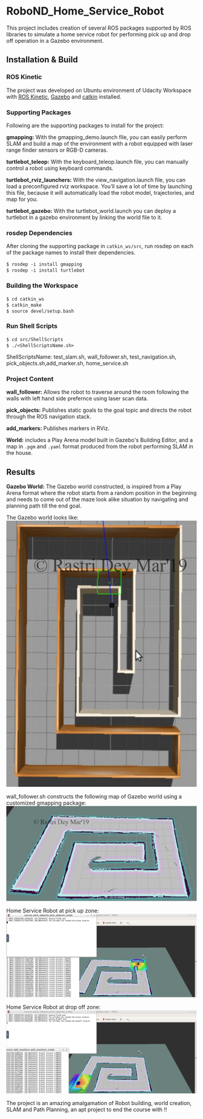 # RoboND_Home_Service_Robot

This project includes creation of several ROS packages supported by ROS libraries to simulate a home service robot for performing pick up and drop off operation in a Gazebo environment.

## Installation & Build

### ROS Kinetic
The project was developed on Ubuntu environment of Udacity Workspace with [ROS Kinetic](http://wiki.ros.org/kinetic), [Gazebo](http://gazebosim.org/) and [catkin](http://wiki.ros.org/catkin) installed.

### Supporting Packages

Following are the supporting packages to install for the project:

**gmapping:** With the gmapping_demo.launch file, you can easily perform SLAM and build a map of the environment with a robot equipped with laser range finder sensors or RGB-D cameras.

**turtlebot_teleop:** With the keyboard_teleop.launch file, you can manually control a robot using keyboard commands.

**turtlebot_rviz_launchers:** With the view_navigation.launch file, you can load a preconfigured rviz workspace. You’ll save a lot of time by launching this file, because it will automatically load the robot model, trajectories, and map for you. 

**turtlebot_gazebo:** With the turtlebot_world.launch you can deploy a turtlebot in a gazebo environment by linking the world file to it. 

### rosdep Dependencies
After cloning the supporting package in ``catkin_ws/src``, run rosdep on each of the package names to install their dependencies.

```
$ rosdep -i install gmapping
$ rosdep -i install turtlebot
```

### Building the Workspace

```
$ cd catkin_ws 
$ catkin_make
$ source devel/setup.bash
```

### Run Shell Scripts

```
$ cd src/ShellScripts 
$ ./<ShellScriptsName.sh>
```

ShellScriptsName: test_slam.sh, wall_follower.sh, test_navigation.sh, pick_objects.sh,add_marker.sh, home_service.sh

### Project Content

**wall_follower:** Allows the robot to traverse around the room following the walls with left hand side prefernce using laser scan data.

**pick_objects:** Publishes static goals to the goal topic and directs the robot through the ROS navigation stack.

**add_markers:** Publishes markers in RViz. 

**World:** includes a Play Arena model built in Gazebo's Building Editor, and a map in ``.pgm`` and ``.yaml`` format produced from the robot performing SLAM in the house.

## Results

**Gazebo World:** The Gazebo world constructed, is inspired from a Play Arena format where the robot starts from a random position in the beginning and needs to come out of the maze look alike situation by navigating and planning path till the end goal.

The Gazebo world looks like:
![Gazebo world](Results/1_Gazebo_world_PlayArena.jpg)

wall_follower.sh constructs the following map of Gazebo world using a customized gmapping package:
![Rviz Map](Results/2_PlayArena_Map_built_by_Wall_followerScript.jpg)

Home Service Robot at pick up zone:
![Robot At Pick Up Zone](Results/3_Turtlebot_At_Pickup_Zone.png)

Home Service Robot at drop off zone:
![Robot At Drop Off Zone](Results/5_Turtlebot_At_DropOff_Zone.png)

The project is an amazing amalgamation of Robot building, world creation, SLAM and Path Planning, an apt project to end the course with !!
